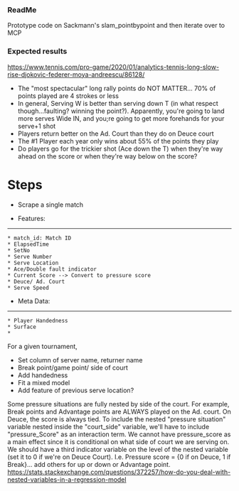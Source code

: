 ### ReadMe

Prototype code on Sackmann's slam_pointbypoint and then iterate over to MCP


### Expected results
https://www.tennis.com/pro-game/2020/01/analytics-tennis-long-slow-rise-djokovic-federer-moya-andreescu/86128/

* The "most spectacular" long rally points do NOT MATTER... 70% of points played are 4 strokes or less
* In general, Serving W is better than serving down T (in what respect though...faulting? winning the point?). Apparently, you're going to land more serves Wide IN, and you;re going to get more forehands for your serve+1 shot
* Players return better on the Ad. Court than they do on Deuce court
* The #1 Player each year only wins about 55% of the points they play
* Do players go for the trickier shot (Ace down the T) when they're way ahead on the score or when they're way below on the score? 


# Steps 

* Scrape a single match

* Features: 
----------
 	* match_id: Match ID
 	* ElapsedTime
 	* SetNo
 	* Serve Number
 	* Serve Location
 	* Ace/Double fault indicator
 	* Current Score --> Convert to pressure score
 	* Deuce/ Ad. Court
 	* Serve Speed





 * Meta Data:
 ------------
 	* Player Handedness
 	* Surface
 	* 


 For a given tournament,
 * Set column of server name, returner name
 * Break point/game point/ side of court
 * Add handedness
 * Fit a mixed model
 * Add feature of previous serve location?


Some pressure situations are fully nested by side of the court. For example, Break points and Advantage points are ALWAYS played on the Ad. court. On Deuce, the score is always tied. To include the nested "pressure situation" variable nested inside the "court_side" variable, we'll have to include "pressure_Score" as an interaction term. We cannot have pressure_score as a main effect since it is conditional on what side of court we are serving on. We should have a third indicator variable on the level of the nested variable (set it to 0 if we're on Deuce Court). I.e. Pressure score = {0 if on Deuce, 1 if Break}... add others for up or down or Advantage point.
https://stats.stackexchange.com/questions/372257/how-do-you-deal-with-nested-variables-in-a-regression-model




